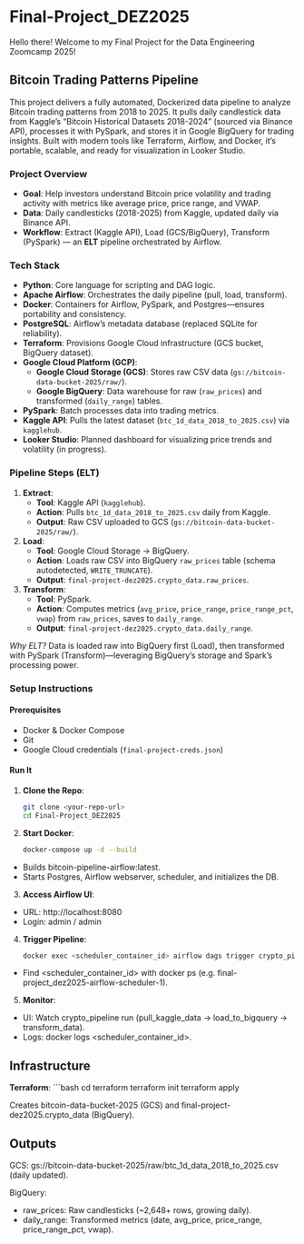 # Final-Project_DEZ2025
Hello there! Welcome to my Final Project for the Data Engineering Zoomcamp 2025!

## Bitcoin Trading Patterns Pipeline
This project delivers a fully automated, Dockerized data pipeline to analyze Bitcoin trading patterns from 2018 to 2025. It pulls daily candlestick data from Kaggle’s “Bitcoin Historical Datasets 2018-2024” (sourced via Binance API), processes it with PySpark, and stores it in Google BigQuery for trading insights. Built with modern tools like Terraform, Airflow, and Docker, it’s portable, scalable, and ready for visualization in Looker Studio.

### Project Overview
- **Goal**: Help investors understand Bitcoin price volatility and trading activity with metrics like average price, price range, and VWAP.
- **Data**: Daily candlesticks (2018-2025) from Kaggle, updated daily via Binance API.
- **Workflow**: Extract (Kaggle API), Load (GCS/BigQuery), Transform (PySpark) — an **ELT** pipeline orchestrated by Airflow.

### Tech Stack
- **Python**: Core language for scripting and DAG logic.
- **Apache Airflow**: Orchestrates the daily pipeline (pull, load, transform).
- **Docker**: Containers for Airflow, PySpark, and Postgres—ensures portability and consistency.
- **PostgreSQL**: Airflow’s metadata database (replaced SQLite for reliability).
- **Terraform**: Provisions Google Cloud infrastructure (GCS bucket, BigQuery dataset).
- **Google Cloud Platform (GCP)**:
  - **Google Cloud Storage (GCS)**: Stores raw CSV data (`gs://bitcoin-data-bucket-2025/raw/`).
  - **Google BigQuery**: Data warehouse for raw (`raw_prices`) and transformed (`daily_range`) tables.
- **PySpark**: Batch processes data into trading metrics.
- **Kaggle API**: Pulls the latest dataset (`btc_1d_data_2018_to_2025.csv`) via `kagglehub`.
- **Looker Studio**: Planned dashboard for visualizing price trends and volatility (in progress).

### Pipeline Steps (ELT)
1. **Extract**: 
   - **Tool**: Kaggle API (`kagglehub`).
   - **Action**: Pulls `btc_1d_data_2018_to_2025.csv` daily from Kaggle.
   - **Output**: Raw CSV uploaded to GCS (`gs://bitcoin-data-bucket-2025/raw/`).
2. **Load**: 
   - **Tool**: Google Cloud Storage → BigQuery.
   - **Action**: Loads raw CSV into BigQuery `raw_prices` table (schema autodetected, `WRITE_TRUNCATE`).
   - **Output**: `final-project-dez2025.crypto_data.raw_prices`.
3. **Transform**: 
   - **Tool**: PySpark.
   - **Action**: Computes metrics (`avg_price`, `price_range`, `price_range_pct`, `vwap`) from `raw_prices`, saves to `daily_range`.
   - **Output**: `final-project-dez2025.crypto_data.daily_range`.

*Why ELT?* Data is loaded raw into BigQuery first (Load), then transformed with PySpark (Transform)—leveraging BigQuery’s storage and Spark’s processing power.

### Setup Instructions
#### Prerequisites
- Docker & Docker Compose
- Git
- Google Cloud credentials (`final-project-creds.json`)

#### Run It
1. **Clone the Repo**:
   ```bash
   git clone <your-repo-url>
   cd Final-Project_DEZ2025

2. **Start Docker**:
    ```bash
    docker-compose up -d --build

- Builds bitcoin-pipeline-airflow:latest.
- Starts Postgres, Airflow webserver, scheduler, and initializes the DB.

3. **Access Airflow UI**:
- URL: http://localhost:8080
- Login: admin / admin

4. **Trigger Pipeline**:
    ```bash
    docker exec <scheduler_container_id> airflow dags trigger crypto_pipeline

- Find <scheduler_container_id> with docker ps (e.g. final-project_dez2025-airflow-scheduler-1).

5. **Monitor**:
- UI: Watch crypto_pipeline run (pull_kaggle_data → load_to_bigquery → transform_data).
- Logs: docker logs <scheduler_container_id>.

## Infrastructure
**Terraform**:
    ```bash
    cd terraform
    terraform init
    terraform apply

Creates bitcoin-data-bucket-2025 (GCS) and final-project-dez2025.crypto_data (BigQuery).

## Outputs
GCS: gs://bitcoin-data-bucket-2025/raw/btc_1d_data_2018_to_2025.csv (daily updated).

BigQuery:
- raw_prices: Raw candlesticks (~2,648+ rows, growing daily).
- daily_range: Transformed metrics (date, avg_price, price_range, price_range_pct, vwap).

